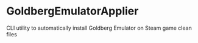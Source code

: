 # GoldbergEmulatorApplier
CLI utility to automatically install Goldberg Emulator on Steam game clean files

